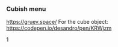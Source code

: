 ### Cubish menu
https://gruev.space/
For the cube object: https://codepen.io/desandro/pen/KRWjzm

1
